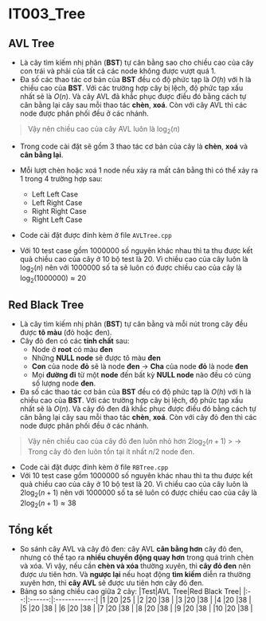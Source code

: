 # IT003_Tree

## AVL Tree

- Là cây tìm kiếm nhị phân (**BST**) tự cân bằng sao cho chiều cao của cây con trái và phải của tất cả các node không được vượt quá 1.
- Đa số các thao tác cơ bản của **BST** đều có độ phức tạp là $O(h)$ với h là chiều cao của **BST**. Với các trường hợp cây bị lệch, độ phức tạp xấu nhất sẽ là $O(n)$. Và cây AVL đã khắc phục được điều đó bằng cách tự cân bằng lại cây sau mỗi thao tác **chèn**, **xoá**. Còn với cây AVL thì các node được phân phối đều ở các nhánh.

> Vậy nên chiều cao của cây AVL luôn là $\log_2(n)$

- Trong code cài đặt sẽ gồm 3 thao tác cơ bản của cây là **chèn**, **xoá** và **cân bằng lại**.
- Mỗi lượt chèn hoặc xoá 1 node nếu xảy ra mất cân bằng thì có thể xảy ra 1 trong 4 trường hợp sau:

  - Left Left Case
  - Left Right Case
  - Right Right Case
  - Right Left Case

- Code cài đặt được đính kèm ở file `AVLTree.cpp`
- Với 10 test case gồm $1000000$ số nguyên khác nhau thì ta thu được kết quả chiều cao của cây ở $10$ bộ test là $20$. Vì chiều cao của cây luôn là $\log_2(n)$ nên với $1000000$ số ta sẽ luôn có được chiều cao của cây là $\log_2(1000000)\approx20$

## Red Black Tree

- Là cây tìm kiếm nhị phân (**BST**) tự cân bằng và mỗi nút trong cây đều được **tô màu** (đỏ hoặc đen).
- Cây đỏ đen có các **tính chất** sau:
  - Node ở **root** có màu **đen**
  - Những **NULL node** sẽ được tô màu **đen**
  - **Con** của node **đỏ** sẽ là node **đen** &rarr; **Cha** của node **đỏ** là node **đen**
  - Mọi **đường đi** từ một **node** đến bất kỳ **NULL node** nào đều có cùng số lượng node **đen**.
- Đa số các thao tác cơ bản của **BST** đều có độ phức tạp là $O(h)$ với h là chiều cao của **BST**. Với các trường hợp cây bị lệch, độ phức tạp xấu nhất sẽ là $O(n)$. Và cây đỏ đen đã khắc phục được điều đó bằng cách tự cân bằng lại cây sau mỗi thao tác **chèn**, **xoá**. Còn với cây đỏ đen thì các node được phân phối đều ở các nhánh.

> Vậy nên chiều cao của cây đỏ đen luôn nhỏ hơn $2\log_2(n+1)$ > &rarr; Trong cây đỏ đen luôn tồn tại ít nhất $n/2$ node đen.

- Code cài đặt được đính kèm ở file `RBTree.cpp`
- Với 10 test case gồm $1000000$ số nguyên khác nhau thì ta thu được kết quả chiều cao của cây ở $10$ bộ test là $20$. Vì chiều cao của cây luôn là $2\log_2(n+1)$ nên với $1000000$ số ta sẽ luôn có được chiều cao của cây là $2\log_2(n+1)\approx38$

## Tổng kết

- So sánh cây AVL và cây đỏ đen: cây AVL **cân bằng hơn** cây đỏ đen, nhưng có thể tạo ra **nhiều chuyển động quay hơn** trong quá trình chèn và xóa. Vì vậy, nếu cần **chèn và xóa** thường xuyên, thì **cây đỏ đen** nên được ưu tiên hơn. Và **ngược lại** nếu hoạt động **tìm kiếm** diễn ra thường xuyên hơn, thì **cây AVL** sẽ được ưu tiên hơn cây đỏ đen.
- Bảng so sáng chiều cao giữa 2 cây:
  |Test|AVL Tree|Red Black Tree|
  |:--:|:------:|:------------:|
  |1 |20 |25 |
  |2 |20 |38 |
  |3 |20 |38 |
  |4 |20 |38 |
  |5 |20 |38 |
  |6 |20 |38 |
  |7 |20 |38 |
  |8 |20 |38 |
  |9 |20 |38 |
  |10 |20 |38 |
